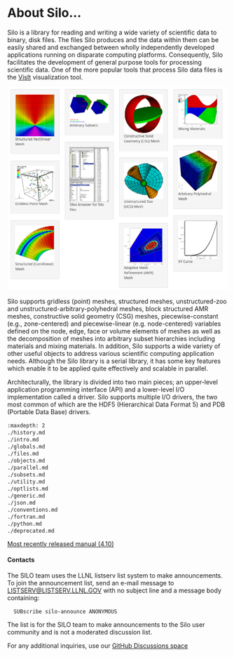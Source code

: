 # About Silo...

Silo is a library for reading and writing a wide variety of scientific data to binary, disk files.
The files Silo produces and the data within them can be easily shared and exchanged between wholly independently developed applications running on disparate computing platforms.
Consequently, Silo facilitates the development of general purpose tools for processing scientific data. One of the more popular tools that process Silo data files is the [VisIt](https://github.com/visit-dav/visit) visualization tool.

![](silo_objects.png)

Silo supports gridless (point) meshes, structured meshes, unstructured-zoo and unstructured-arbitrary-polyhedral meshes, block structured AMR meshes, constructive solid geometry (CSG) meshes, piecewise-constant (e.g., zone-centered) and piecewise-linear (e.g. node-centered) variables defined on the node, edge, face or volume elements of meshes as well as the decomposition of meshes into arbitrary subset hierarchies including materials and mixing materials.
In addition, Silo supports a wide variety of other useful objects to address various scientific computing application needs.
Although the Silo library is a serial library, it has some key features which enable it to be applied quite effectively and scalable in parallel.

Architecturally, the library is divided into two main pieces; an upper-level application programming interface (API) and a lower-level I/O implementation called a driver.
Silo supports multiple I/O drivers, the two most common of which are the HDF5 (Hierarchical Data Format 5) and PDB (Portable Data Base) drivers.

```{toctree}
:maxdepth: 2
./history.md
./intro.md
./globals.md
./files.md
./objects.md
./parallel.md
./subsets.md
./utility.md
./optlists.md
./generic.md
./json.md
./conventions.md
./fortran.md
./python.md
./deprecated.md
```

[Most recently released manual (4.10)](https://wci.llnl.gov/sites/wci/files/2020-08/LLNL-SM-654357.pdf)

#### Contacts

The SILO team uses the LLNL listserv list system to make announcements. To join the announcement list, send an e-mail message to LISTSERV@LISTSERV.LLNL.GOV with no subject line and a message body containing:

      SUBscribe silo-announce ANONYMOUS

The list is for the SILO team to make announcements to the Silo user community and is not a moderated discussion list.

For any additional inquiries, use our [GitHub Discussions space](https://github.com/LLNL/Silo/discussions)
